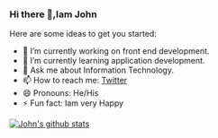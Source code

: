### Hi there 👋,Iam John


Here are some ideas to get you started:

- 🔭 I’m currently working on front end development.
- 🌱 I’m currently learning application development.
- 💬 Ask me about Information Technology.
- 📫 How to reach me: [Twitter](https://twitter.com/John27942316?s=09)
- 😄 Pronouns: He/His
- ⚡ Fun fact: Iam very Happy
 
 [![John's github stats](https://github-readme-stats.vercel.app/api?username=johnthomasgithub)](https://github.com/johnthomasgithub/github-readme-stats)
